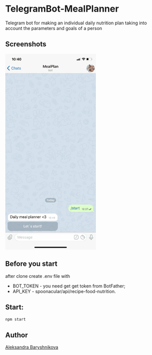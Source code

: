 # TelegramBot-MealPlanner

Telegram bot for making an individual daily nutrition plan taking into account the parameters and goals of a person

## Screenshots
![Gif](/public/bot.gif)

## Before you start
after clone create .env file with
- BOT_TOKEN - you need get get token from BotFather;
- API_KEY - spoonacular/api/recipe-food-nutrition.

## Start:
```
npm start

```
## Author
[Aleksandra Baryshnikova](https://github.com/lexie0428)
